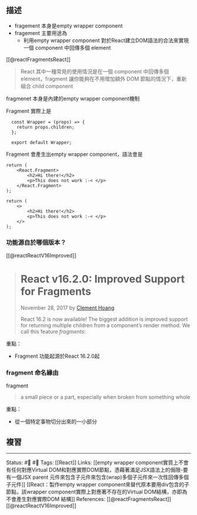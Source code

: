 ## 描述



- fragement 本身是empty wrapper component
- fragement 主要用途為
	- 利用empty wrapper component 對於React建立DOM語法的合法來實現 一個 component 中回傳多個 element


[[@reactFragmentsReact]]
> React 其中一種常見的使用情況是在一個 component 中回傳多個 element，fragment 讓你能夠在不用增加額外 DOM 節點的情況下，重新組合 child component




fragmenet 本身是內建的empty wrapper component機制


Fragment 實際上是
```
  const Wrapper = (props) => {
    return props.children;
  };

  export default Wrapper;
```


Fragment 會產生出empty wrapper component，語法會是
```
return (
    <React.Fragment>
        <h2>Hi there!</h2>
        <p>This does not work :-< </p>
    </React.Fragment>
);

```

```
return (
    <>
        <h2>Hi there!</h2>
        <p>This does not work :-< </p>
    </>
);
```

### 功能源自於哪個版本？

[[@reactReactV16Improved]]
> # React v16.2.0: Improved Support for Fragments
> November 28, 2017 by [Clement Hoang](https://twitter.com/c8hoang)
>
> React 16.2 is now available! The biggest addition is improved support for returning multiple children from a component’s render method. We call this feature _fragments_:


重點：
- Fragment 功能起源於React 16.2.0起
### fragment 命名緣由
fragment 
> a small piece or a part, especially when broken from something whole

重點：
- 從一個特定事物切分出來的一小部分

## 複習


---
Status: #🌱 #📓 
Tags:
[[React]] 
Links:
[[empty wrapper component實質上不會有任何對應Virtual DOM和對應實際DOM節點，憑藉著滿足JSX語法上的侷限-要有一個JSX parent 元件來包含子元件來包含(wrap)多個子元件來一次性回傳多個子元件]]
[[React：製作empty wrapper component來替代原本要用div包含的子節點，該wrapper component實際上對應著不存在的Virtual DOM結構，亦即為不會產生對應實際DOM 結構]]
References:
[[@reactFragmentsReact]]
[[@reactReactV16Improved]]